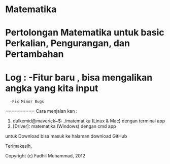 Matematika
==========

Pertolongan Matematika untuk basic Perkalian, Pengurangan, dan Pertambahan
==========
Log : -Fitur baru , bisa mengalikan angka yang kita input
==========
      -Fix Minor Bugs

==========
Cara menjalan kan :

1. dulkemid@maverick~$: ./matematika (Linux & Mac) dengan terminal app
2. [Driver]: matematika (Windows) dengan cmd app

untuk Download bisa masuk ke halaman download GitHub

Terimakasih,

Copyright (c) Fadhil Muhammad, 2012